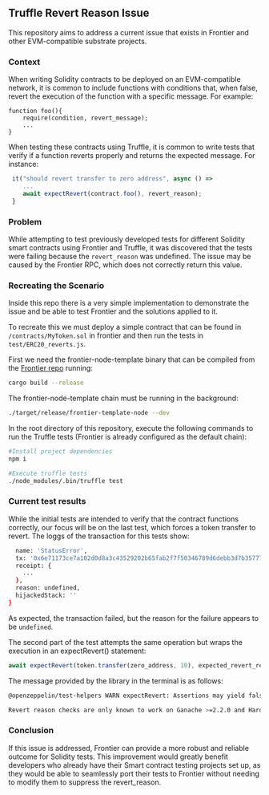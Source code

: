 ## Truffle Revert Reason Issue
This repository aims to address a current issue that exists in Frontier and other EVM-compatible substrate projects.

### Context
When writing Solidity contracts to be deployed on an EVM-compatible network, it is common to include functions with conditions that, when false, revert the execution of the function with a specific message. For example:
```solidity
function foo(){
    require(condition, revert_message);
    ...
}
```
When testing these contracts using Truffle, it is common to write tests that verify if a function reverts properly and returns the expected message. For instance:
```javascript
 it("should revert transfer to zero address", async () =>
    ...
    await expectRevert(contract.foo(), revert_reason);
 }
```
### Problem
While attempting to test previously developed tests for different Solidity smart contracts using Frontier and Truffle, it was discovered that the tests were failing because the `revert_reason` was undefined. The issue may be caused by the Frontier RPC, which does not correctly return this value.

### Recreating the Scenario
Inside this repo there is a very simple implementation to demonstrate the issue and be able to test Frontier and the solutions applied to it.

To recreate this we must deploy a simple contract that can be found in `/contracts/MyToken.sol` in frontier and then run the tests in `test/ERC20_reverts.js`.

First we need the frontier-node-template binary that can be compiled from the [Frontier repo](https://github.com/paritytech/frontier) running:
```bash
cargo build --release
```
The frontier-node-template chain must be running in the background:
```bash
./target/release/frontier-template-node --dev
```
In the root directory of this repository, execute the following commands to run the Truffle tests (Frontier is already configured as the default chain):
```bash
#Install project dependencies
npm i

#Execute truffle tests
./node_modules/.bin/truffle test
```
### Current test results
While the initial tests are intended to verify that the contract functions correctly, our focus will be on the last test, which forces a token transfer to revert. The loggs of the transaction for this tests show:
```bash
  name: 'StatusError',
  tx: '0x6e71173ce7a102d0d8a3c43529202b65fab2f7f50346789d6debb3d7b35777d0',
  receipt: {
    ...
  },
  reason: undefined,
  hijackedStack: ''
}
```
As expected, the transaction failed, but the reason for the failure appears to be `undefined`.

The second part of the test attempts the same operation but wraps the execution in an  expectRevert() statement:
```javascript
await expectRevert(token.transfer(zero_address, 10), expected_revert_reason);
```
The message provided by the library in the terminal is as follows:
```bash
@openzeppelin/test-helpers WARN expectRevert: Assertions may yield false negatives!

Revert reason checks are only known to work on Ganache >=2.2.0 and Hardhat, and the current node is frontier-template/v1.1/fc-rpc-2.0.0-dev.
```
### Conclusion
If this issue is addressed, Frontier can provide a more robust and reliable outcome for Solidity tests. This improvement would greatly benefit developers who already have their Smart contract testing projects set up, as they would be able to seamlessly port their tests to Frontier without needing to modify them to suppress the revert_reason.